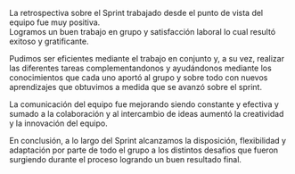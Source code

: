 La retrospectiva sobre el Sprint trabajado desde el punto de vista del equipo fue muy positiva.  
Logramos un buen trabajo en grupo y satisfacción laboral lo cual resultó exitoso y gratificante. 

Pudimos ser eficientes mediante el trabajo en conjunto y, a su vez, realizar las diferentes tareas complementandonos
y ayudándonos mediante los conocimientos que cada uno aportó al grupo y sobre todo con nuevos aprendizajes que obtuvimos
a medida que se avanzó sobre el sprint.

La comunicación del equipo fue mejorando siendo constante y efectiva y sumado a la colaboración y al intercambio de ideas 
aumentó la creatividad y la innovación del equipo.

En conclusión, a lo largo del Sprint alcanzamos la disposición, flexibilidad y adaptación por parte de todo el grupo a los distintos 
desafios que fueron surgiendo durante el proceso logrando un buen resultado final.
